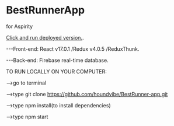 # BestRunnerApp

for Aspirity

[Click and run deployed version.](https://bestrunnerapp.web.app/).

---Front-end: React v17.0.1 /Redux v4.0.5 /ReduxThunk.

---Back-end: Firebase real-time database.

TO RUN LOCALLY ON YOUR COMPUTER:

 -->go to terminal 
 
 -->type git clone https://github.com/houndvibe/BestRunner-app.git 
  
 -->type npm install(to install dependencies)
 
 -->type npm start 

